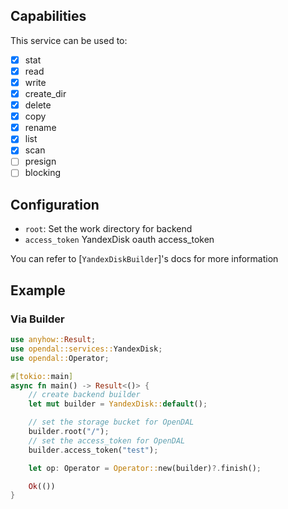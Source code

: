 ## Capabilities

This service can be used to:

- [x] stat
- [x] read
- [x] write
- [x] create_dir
- [x] delete
- [x] copy
- [x] rename
- [x] list
- [x] scan
- [ ] presign
- [ ] blocking

## Configuration

- `root`: Set the work directory for backend
- `access_token` YandexDisk oauth access_token

You can refer to [`YandexDiskBuilder`]'s docs for more information

## Example

### Via Builder

```rust
use anyhow::Result;
use opendal::services::YandexDisk;
use opendal::Operator;

#[tokio::main]
async fn main() -> Result<()> {
    // create backend builder
    let mut builder = YandexDisk::default();

    // set the storage bucket for OpenDAL
    builder.root("/");
    // set the access_token for OpenDAL
    builder.access_token("test");

    let op: Operator = Operator::new(builder)?.finish();

    Ok(())
}
```
